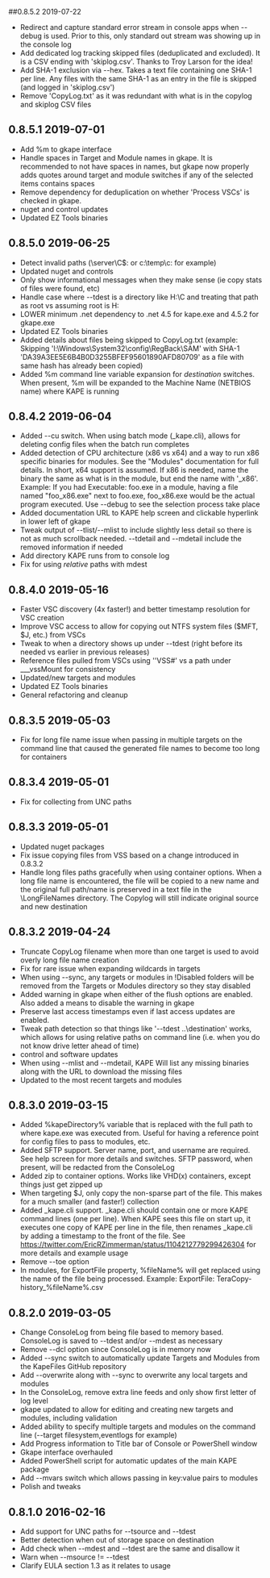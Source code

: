##0.8.5.2 2019-07-22
- Redirect and capture standard error stream in console apps when --debug is used. Prior to this, only standard out stream was showing up in the console log
- Add dedicated log tracking skipped files (deduplicated and excluded).  It is a CSV ending with 'skiplog.csv'. Thanks to Troy Larson for the idea!
- Add SHA-1 exclusion via --hex. Takes a text file containing one SHA-1 per line. Any files with the same SHA-1 as an entry in the file is skipped (and logged in 'skiplog.csv')
- Remove 'CopyLog.txt' as it was redundant with what is in the copylog and skiplog CSV files

## 0.8.5.1 2019-07-01
- Add %m to gkape interface
- Handle spaces in Target and Module names in gkape. It is recommended to not have spaces in names, but gkape now properly adds quotes around target and module switches if any of the selected items contains spaces
- Remove dependency for deduplication on whether 'Process VSCs' is checked in gkape.
- nuget and control updates
- Updated EZ Tools binaries

## 0.8.5.0 2019-06-25
- Detect invalid paths (\\server\C$: or c:\temp\c: for example)
- Updated nuget and controls
- Only show informational messages when they make sense (ie copy stats of files were found, etc)
- Handle case where --tdest is a directory like H:\C and treating that path as root vs assuming root is H:
- LOWER minimum .net dependency to .net 4.5 for kape.exe and 4.5.2 for gkape.exe
- Updated EZ Tools binaries
- Added details about files being skipped to CopyLog.txt (example: Skipping 'l:\Windows\System32\config\RegBack\SAM' with SHA-1 'DA39A3EE5E6B4B0D3255BFEF95601890AFD80709' as a file with same hash has already been copied)
- Added %m command line variable expansion for *destination* switches. When present, %m will be expanded to the Machine Name (NETBIOS name) where KAPE is running

## 0.8.4.2 2019-06-04
- Added --cu switch. When using batch mode (_kape.cli), allows for deleting config files when the batch run completes
- Added detection of CPU architecture (x86 vs x64) and a way to run x86 specific binaries for modules. See the "Modules" documentation for full details. In short, x64 support is assumed. If x86 is needed, name the binary the same as what is in the module, but end the name with '_x86'. Example: If you had Executable: foo.exe in a module, having a file named "foo_x86.exe" next to foo.exe, foo_x86.exe would be the actual program executed. Use --debug to see the selection process take place
- Added documentation URL to KAPE help screen and clickable hyperlink in lower left of gkape
- Tweak output of --tlist/--mlist to include slightly less detail so there is not as much scrollback needed. --tdetail and --mdetail include the removed information if needed
- Add directory KAPE runs from to console log
- Fix for using *relative* paths with mdest

## 0.8.4.0 2019-05-16
- Faster VSC discovery (4x faster!) and better timestamp resolution for VSC creation
- Improve VSC access to allow for copying out NTFS system files ($MFT, $J, etc.) from VSCs
- Tweak to when a directory shows up under --tdest (right before its needed vs earlier in previous releases)
- Reference files pulled from VSCs using ''VSS#' vs a path under ___vssMount for consistency
- Updated/new targets and modules
- Updated EZ Tools binaries
- General refactoring and cleanup

## 0.8.3.5 2019-05-03
- Fix for long file name issue when passing in multiple targets on the command line that caused the generated file names to become too long for containers

## 0.8.3.4 2019-05-01
- Fix for collecting from UNC paths

## 0.8.3.3 2019-05-01
- Updated nuget packages
- Fix issue copying files from VSS based on a change introduced in 0.8.3.2
- Handle long files paths gracefully when using container options. When a long file name is encountered, the file will be copied to a new name and the original full path/name is preserved in a text file in the <Root>\LongFileNames directory. The Copylog will still indicate original source and new destination

## 0.8.3.2 2019-04-24
- Truncate CopyLog filename when more than one target is used to avoid overly long file name creation
- Fix for rare issue when expanding wildcards in targets
- When using --sync, any targets or modules in !Disabled folders will be removed from the Targets or Modules directory so they stay disabled
- Added warning in gkape when either of the flush options are enabled. Also added a means to disable the warning in gkape
- Preserve last access timestamps even if last access updates are enabled.
- Tweak path detection so that things like '--tdest ..\destination' works, which allows for using relative paths on command line (i.e. when you do not know drive letter ahead of time)
- control and software updates
- When using --mlist and --mdetail, KAPE Will list any missing binaries along with the URL to download the missing files
- Updated to the most recent targets and modules

## 0.8.3.0 2019-03-15
- Added %kapeDirectory% variable that is replaced with the full path to where kape.exe was executed from. Useful for having a reference point for config files to pass to modules, etc.
- Added SFTP support. Server name, port, and username are required. See help screen for more details and switches. SFTP password, when present, will be redacted from the ConsoleLog
- Added zip to container options. Works like VHD(x) containers, except things just get zipped up
- When targeting $J, only copy the non-sparse part of the file. This makes for a much smaller (and faster!) collection
- Added _kape.cli support. _kape.cli should contain one or more KAPE command lines (one per line). When KAPE sees this file on start up, it executes one copy of KAPE per line in the file, then renames _kape.cli by adding a timestamp to the front of the file. See https://twitter.com/EricRZimmerman/status/1104212779299426304 for more details and example usage
- Remove --toe option
- In modules, for ExportFile property, %fileName% will get replaced using the name of the file being processed. Example: ExportFile: TeraCopy-history_%fileName%.csv 

## 0.8.2.0 2019-03-05
- Change ConsoleLog from being file based to memory based. ConsoleLog is saved to --tdest and/or --mdest as necessary
- Remove --dcl option since ConsoleLog is in memory now
- Added --sync switch to automatically update Targets and Modules from the KapeFiles GitHub repository
- Add --overwrite along with --sync to overwrite any local targets and modules
- In the ConsoleLog, remove extra line feeds and only show first letter of log level
- gkape updated to allow for editing and creating new targets and modules, including validation
- Added ability to specify multiple targets and modules on the command line (--target filesystem,eventlogs for example)
- Add Progress information to Title bar of Console or PowerShell window
- Gkape interface overhauled
- Added PowerShell script for automatic updates of the main KAPE package
- Add --mvars switch which allows passing in key:value pairs to modules
- Polish and tweaks


## 0.8.1.0 2016-02-16
- Add support for UNC paths for --tsource and --tdest
- Better detection when out of storage space on destination
- Add check when --mdest and --tdest are the same and disallow it
- Warn when --msource != --tdest
- Clarify EULA section 1.3 as it relates to usage



